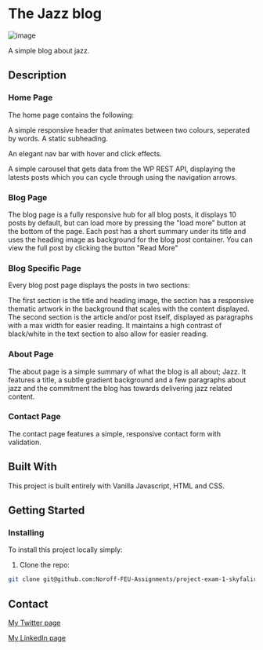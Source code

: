 # The Jazz blog

![image](https://i.imgur.com/sTkavfM.jpg)

A simple blog about jazz.

## Description

### Home Page
The home page contains the following:

A simple responsive header that animates between two colours, seperated by words.
A static subheading.

An elegant nav bar with hover and click effects.

A simple carousel that gets data from the WP REST API, displaying the latests posts which you can cycle through using the navigation arrows.

### Blog Page

The blog page is a fully responsive hub for all blog posts, it displays 10 posts by default, but can load more by pressing the "load more" button at the bottom of the page. 
Each post has a short summary under its title and uses the heading image as background for the blog post container.
You can view the full post by clicking the button "Read More"

### Blog Specific Page

Every blog post page displays the posts in two sections:

The first section is the title and heading image, the section has a responsive thematic artwork in the background that scales with the content displayed.
The second section is the article and/or post itself, displayed as paragraphs with a max width for easier reading.
It maintains a high contrast of black/white in the text section to also allow for easier reading.

### About Page

The about page is a simple summary of what the blog is all about; Jazz.
It features a title, a subtle gradient background and a few paragraphs about jazz and the commitment the blog has towards delivering jazz related content.

### Contact Page

The contact page features a simple, responsive contact form with validation.

## Built With

This project is built entirely with Vanilla Javascript, HTML and CSS.

## Getting Started

### Installing

To install this project locally simply:

1. Clone the repo:

```bash
git clone git@github.com:Noroff-FEU-Assignments/project-exam-1-skyfalir.git
```

## Contact

[My Twitter page](www.twitter.com)

[My LinkedIn page](www.linkedin.com)